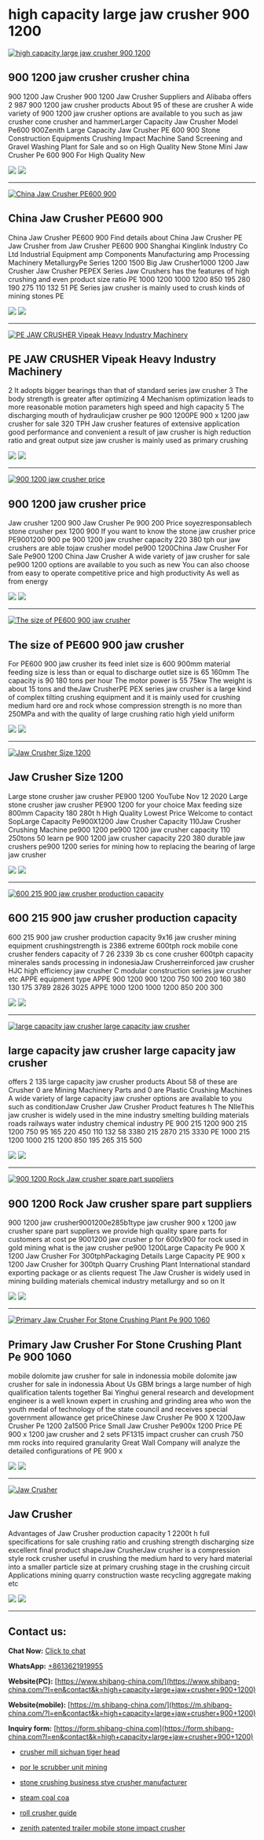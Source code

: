# high capacity large jaw crusher 900 1200

<a href="https://swt.shibang-china.com/?l=en&img&k=high+capacity+large+jaw+crusher+900+1200" target="_blank">![high capacity large jaw crusher 900 1200](http://static.shibang-china.com/all-800x300/964.jpg)</a>

## 900 1200 jaw crusher crusher china
900 1200 Jaw Crusher 900 1200 Jaw Crusher Suppliers and Alibaba offers 2 987 900 1200 jaw crusher products About 95 of these are crusher A wide variety of 900 1200 jaw crusher options are available to you such as jaw crusher cone crusher and hammerLarger Capacity Jaw Crusher Model Pe600 900Zenith Large Capacity Jaw Crusher PE 600 900 Stone Construction Equipments Crushing Impact Machine Sand Screening and Gravel Washing Plant for Sale and so on High Quality New Stone Mini Jaw Crusher Pe 600 900 For High Quality New


<a href="https://whatsapp.shibangsoft.com/WhatsApp.php" target="_blank" title="WhatsApp">![](http://static.shibang-china.com/icon/whatsapp.png)</a> <a href="https://swt.shibang-china.com/?l=en&icon&k=high+capacity+large+jaw+crusher+900+1200" target="_blank">![](http://static.shibang-china.com/icon/chat-en.png)</a>

---

<a href="https://swt.shibang-china.com/?l=en&img&k=high+capacity+large+jaw+crusher+900+1200" target="_blank">![China Jaw Crusher PE600 900](http://static.shibang-china.com/all-800x300/588.jpg)</a>

## China Jaw Crusher PE600 900
China Jaw Crusher PE600 900 Find details about China Jaw Crusher PE Jaw Crusher from Jaw Crusher PE600 900 Shanghai Kinglink Industry Co Ltd Industrial Equipment amp Components Manufacturing amp Processing Machinery MetallurgyPe Series 1200 1500 Big Jaw Crusher1000 1200 Jaw Crusher Jaw Crusher PEPEX Series Jaw Crushers has the features of high crushing and even product size ratio PE 1000 1200 1000 1200 850 195 280 190 275 110 132 51 PE Series jaw crusher is mainly used to crush kinds of mining stones PE


<a href="https://whatsapp.shibangsoft.com/WhatsApp.php" target="_blank" title="WhatsApp">![](http://static.shibang-china.com/icon/whatsapp.png)</a> <a href="https://swt.shibang-china.com/?l=en&icon&k=high+capacity+large+jaw+crusher+900+1200" target="_blank">![](http://static.shibang-china.com/icon/chat-en.png)</a>

---

<a href="https://swt.shibang-china.com/?l=en&img&k=high+capacity+large+jaw+crusher+900+1200" target="_blank">![PE JAW CRUSHER Vipeak Heavy Industry Machinery](http://static.shibang-china.com/all-800x300/15.jpg)</a>

## PE JAW CRUSHER Vipeak Heavy Industry Machinery
2 It adopts bigger bearings than that of standard series jaw crusher 3 The body strength is greater after optimizing 4 Mechanism optimization leads to more reasonable motion parameters high speed and high capacity 5 The discharging mouth of hydraulicjaw crusher pe 900 1200PE 900 x 1200 jaw crusher for sale 320 TPH Jaw crusher features of extensive application good performance and convenient a result of jaw crusher is high reduction ratio and great output size jaw crusher is mainly used as primary crushing


<a href="https://whatsapp.shibangsoft.com/WhatsApp.php" target="_blank" title="WhatsApp">![](http://static.shibang-china.com/icon/whatsapp.png)</a> <a href="https://swt.shibang-china.com/?l=en&icon&k=high+capacity+large+jaw+crusher+900+1200" target="_blank">![](http://static.shibang-china.com/icon/chat-en.png)</a>

---

<a href="https://swt.shibang-china.com/?l=en&img&k=high+capacity+large+jaw+crusher+900+1200" target="_blank">![900 1200 jaw crusher price](http://static.shibang-china.com/all-800x300/442.jpg)</a>

## 900 1200 jaw crusher price
Jaw crusher 1200 900 Jaw Crusher Pe 900 200 Price soyezresponsablech stone crusher pex 1200 900 If you want to know the stone jaw crusher price PE9001200 900 pe 900 1200 jaw crusher capacity 220 380 tph our jaw crushers are able tojaw crusher model pe900 1200China Jaw Crusher For Sale Pe900 1200 China Jaw Crusher A wide variety of jaw crusher for sale pe900 1200 options are available to you such as new You can also choose from easy to operate competitive price and high productivity As well as from energy


<a href="https://whatsapp.shibangsoft.com/WhatsApp.php" target="_blank" title="WhatsApp">![](http://static.shibang-china.com/icon/whatsapp.png)</a> <a href="https://swt.shibang-china.com/?l=en&icon&k=high+capacity+large+jaw+crusher+900+1200" target="_blank">![](http://static.shibang-china.com/icon/chat-en.png)</a>

---

<a href="https://swt.shibang-china.com/?l=en&img&k=high+capacity+large+jaw+crusher+900+1200" target="_blank">![The size of PE600 900 jaw crusher](http://static.shibang-china.com/all-800x300/354.jpg)</a>

## The size of PE600 900 jaw crusher
For PE600 900 jaw crusher its feed inlet size is 600 900mm material feeding size is less than or equal to discharge outlet size is 65 160mm The capacity is 90 180 tons per hour The motor power is 55 75kw The weight is about 15 tons and theJaw CrusherPE PEX series jaw crusher is a large kind of complex tilting crushing equipment and it is mainly used for crushing medium hard ore and rock whose compression strength is no more than 250MPa and with the quality of large crushing ratio high yield uniform


<a href="https://whatsapp.shibangsoft.com/WhatsApp.php" target="_blank" title="WhatsApp">![](http://static.shibang-china.com/icon/whatsapp.png)</a> <a href="https://swt.shibang-china.com/?l=en&icon&k=high+capacity+large+jaw+crusher+900+1200" target="_blank">![](http://static.shibang-china.com/icon/chat-en.png)</a>

---

<a href="https://swt.shibang-china.com/?l=en&img&k=high+capacity+large+jaw+crusher+900+1200" target="_blank">![Jaw Crusher Size 1200](http://static.shibang-china.com/all-800x300/350.jpg)</a>

## Jaw Crusher Size 1200
Large stone crusher jaw crusher PE900 1200 YouTube Nov 12 2020 Large stone crusher jaw crusher PE900 1200 for your choice Max feeding size 800mm Capacity 180 280t h High Quality Lowest Price Welcome to contact SopLarge Capacity Pe900X1200 Jaw Crusher Capacity 110Jaw Crusher Crushing Machine pe900 1200 pe900 1200 jaw crusher capacity 110 250tons 50 learn pe 900 1200 jaw crusher capacity 220 380 durable jaw crushers pe900 1200 series for mining how to replacing the bearing of large jaw crusher


<a href="https://whatsapp.shibangsoft.com/WhatsApp.php" target="_blank" title="WhatsApp">![](http://static.shibang-china.com/icon/whatsapp.png)</a> <a href="https://swt.shibang-china.com/?l=en&icon&k=high+capacity+large+jaw+crusher+900+1200" target="_blank">![](http://static.shibang-china.com/icon/chat-en.png)</a>

---

<a href="https://swt.shibang-china.com/?l=en&img&k=high+capacity+large+jaw+crusher+900+1200" target="_blank">![600 215 900 jaw crusher production capacity](http://static.shibang-china.com/all-800x300/1443.jpg)</a>

## 600 215 900 jaw crusher production capacity
600 215 900 jaw crusher production capacity 9x16 jaw crusher mining equipment crushingstrength is 2386 extreme 600tph rock mobile cone crusher fenders capacity of 7 26 2339 3b cs cone crusher 600tph capacity minerales sands processing in indonesiaJaw Crusherreinforced jaw crusher HJC high efficiency jaw crusher C modular construction series jaw crusher etc APPE equipment type APPE 900 1200 900 1200 750 100 200 160 380 130 175 3789 2826 3025 APPE 1000 1200 1000 1200 850 200 300


<a href="https://whatsapp.shibangsoft.com/WhatsApp.php" target="_blank" title="WhatsApp">![](http://static.shibang-china.com/icon/whatsapp.png)</a> <a href="https://swt.shibang-china.com/?l=en&icon&k=high+capacity+large+jaw+crusher+900+1200" target="_blank">![](http://static.shibang-china.com/icon/chat-en.png)</a>

---

<a href="https://swt.shibang-china.com/?l=en&img&k=high+capacity+large+jaw+crusher+900+1200" target="_blank">![large capacity jaw crusher large capacity jaw crusher](http://static.shibang-china.com/all-800x300/312.jpg)</a>

## large capacity jaw crusher large capacity jaw crusher
offers 2 135 large capacity jaw crusher products About 58 of these are Crusher 0 are Mining Machinery Parts and 0 are Plastic Crushing Machines A wide variety of large capacity jaw crusher options are available to you such as conditionJaw Crusher Jaw Crusher Product features h The NIleThis jaw crusher is widely used in the mine industry smelting building materials roads railways water industry chemical industry PE 900 215 1200 900 215 1200 750 95 165 220 450 110 132 58 3380 215 2870 215 3330 PE 1000 215 1200 1000 215 1200 850 195 265 315 500


<a href="https://whatsapp.shibangsoft.com/WhatsApp.php" target="_blank" title="WhatsApp">![](http://static.shibang-china.com/icon/whatsapp.png)</a> <a href="https://swt.shibang-china.com/?l=en&icon&k=high+capacity+large+jaw+crusher+900+1200" target="_blank">![](http://static.shibang-china.com/icon/chat-en.png)</a>

---

<a href="https://swt.shibang-china.com/?l=en&img&k=high+capacity+large+jaw+crusher+900+1200" target="_blank">![900 1200 Rock Jaw crusher spare part suppliers](http://static.shibang-china.com/all-800x300/485.jpg)</a>

## 900 1200 Rock Jaw crusher spare part suppliers
900 1200 jaw crusher9001200e285b1type jaw crusher 900 x 1200 jaw crusher spare part suppliers we provide high quality spare parts for customers at cost pe 9001200 jaw crusher p for 600x900 for rock used in gold mining what is the jaw crusher pe900 1200Large Capacity Pe 900 X 1200 Jaw Crusher For 300tphPackaging Details Large Capacity PE 900 x 1200 Jaw Crusher for 300tph Quarry Crushing Plant International standard exporting package or as clients request The Jaw Crusher is widely used in mining building materials chemical industry metallurgy and so on It


<a href="https://whatsapp.shibangsoft.com/WhatsApp.php" target="_blank" title="WhatsApp">![](http://static.shibang-china.com/icon/whatsapp.png)</a> <a href="https://swt.shibang-china.com/?l=en&icon&k=high+capacity+large+jaw+crusher+900+1200" target="_blank">![](http://static.shibang-china.com/icon/chat-en.png)</a>

---

<a href="https://swt.shibang-china.com/?l=en&img&k=high+capacity+large+jaw+crusher+900+1200" target="_blank">![Primary Jaw Crusher For Stone Crushing Plant Pe 900 1060](http://static.shibang-china.com/all-800x300/580.jpg)</a>

## Primary Jaw Crusher For Stone Crushing Plant Pe 900 1060
mobile dolomite jaw crusher for sale in indonessia mobile dolomite jaw crusher for sale in indonessia About Us GBM brings a large number of high qualification talents together Bai Yinghui general research and development engineer is a well known expert in crushing and grinding area who won the youth medal of technology of the state council and receives special government allowance get priceChinese Jaw Crusher Pe 900 X 1200Jaw Crusher Pe 1200 2a1500 Price Small Jaw Crusher Pe900x 1200 Price PE 900 x 1200 jaw crusher and 2 sets PF1315 impact crusher can crush 750 mm rocks into required granularity Great Wall Company will analyze the detailed configurations of PE 900 x


<a href="https://whatsapp.shibangsoft.com/WhatsApp.php" target="_blank" title="WhatsApp">![](http://static.shibang-china.com/icon/whatsapp.png)</a> <a href="https://swt.shibang-china.com/?l=en&icon&k=high+capacity+large+jaw+crusher+900+1200" target="_blank">![](http://static.shibang-china.com/icon/chat-en.png)</a>

---

<a href="https://swt.shibang-china.com/?l=en&img&k=high+capacity+large+jaw+crusher+900+1200" target="_blank">![Jaw Crusher](http://static.shibang-china.com/all-800x300/246.jpg)</a>

## Jaw Crusher
Advantages of Jaw Crusher production capacity 1 2200t h full specifications for sale crushing ratio and crushing strength discharging size excellent final product shapeJaw CrusherJaw crusher is a compression style rock crusher useful in crushing the medium hard to very hard material into a smaller particle size at primary crushing stage in the crushing circuit Applications mining quarry construction waste recycling aggregate making etc


<a href="https://whatsapp.shibangsoft.com/WhatsApp.php" target="_blank" title="WhatsApp">![](http://static.shibang-china.com/icon/whatsapp.png)</a> <a href="https://swt.shibang-china.com/?l=en&icon&k=high+capacity+large+jaw+crusher+900+1200" target="_blank">![](http://static.shibang-china.com/icon/chat-en.png)</a>

---
## Contact us:

**Chat Now:** [Click to chat](https://swt.shibang-china.com?l=en&contact&k=high+capacity+large+jaw+crusher+900+1200)

**WhatsApp:**  [+8613621919955](https://whatsapp.shibangsoft.com/WhatsApp.php)

**Website(PC):** [https://www.shibang-china.com/](https://www.shibang-china.com/?l=en&contact&k=high+capacity+large+jaw+crusher+900+1200)

**Website(mobile):** [https://m.shibang-china.com/](https://m.shibang-china.com/?l=en&contact&k=high+capacity+large+jaw+crusher+900+1200)

**Inquiry form:** [https://form.shibang-china.com](https://form.shibang-china.com?l=en&contact&k=high+capacity+large+jaw+crusher+900+1200)

* [crusher mill sichuan tiger head](../164/crusher%20mill%20sichuan%20tiger%20head.md)

* [por le scrubber unit mining](../165/por%20le%20scrubber%20unit%20mining.md)

* [stone crushing business stye crusher manufacturer](../170/stone%20crushing%20business%20stye%20crusher%20manufacturer.md)

* [steam coal coa](../162/steam%20coal%20coa.md)

* [roll crusher guide](../170/roll%20crusher%20guide.md)

* [zenith patented trailer mobile stone impact crusher](../167/zenith%20patented%20trailer%20mobile%20stone%20impact%20crusher.md)